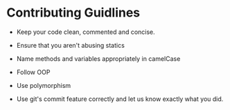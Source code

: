 Contributing Guidlines 
======================

* Keep your code clean, commented and concise.

* Ensure that you aren't abusing statics

* Name methods and variables appropriately in camelCase

* Follow OOP 

* Use polymorphism 

* Use git's commit feature correctly and let us know exactly what you did.

